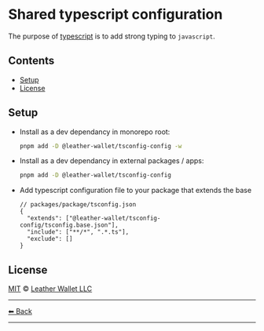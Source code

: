 # Shared typescript configuration

The purpose of [typescript](https://www.typescriptlang.org/) is to add strong typing to `javascript`.

## Contents

- [Setup](#setup)
- [License](#license)

## Setup

- Install as a dev dependancy in monorepo root:

  ```sh
  pnpm add -D @leather-wallet/tsconfig-config -w
  ```

- Install as a dev dependancy in external packages / apps:

  ```sh
  pnpm add -D @leather-wallet/tsconfig-config
  ```

- Add typescript configuration file to your package that extends the base

  ```jsonc
  // packages/package/tsconfig.json
  {
    "extends": ["@leather-wallet/tsconfig-config/tsconfig.base.json"],
    "include": ["**/*", ".*.ts"],
    "exclude": []
  }
  ```

## License

[MIT](LICENSE) © [Leather Wallet LLC](https://github.com/leather-wallet/mono)

---

[⬅ Back](../../README.md)

---
